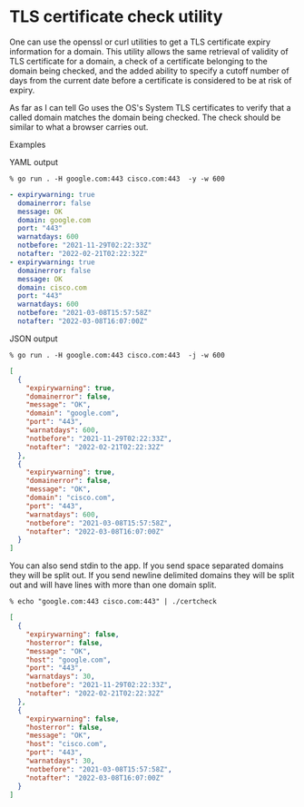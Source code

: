 # TLS certificate check utility

One can use the openssl or curl utilities to get a TLS certificate expiry
information for a domain. This utility allows the same retrieval of validity of
TLS certificate for a domain, a check of a certificate belonging to the domain
being checked, and the added ability to specify a cutoff number of days from the
current date before a certificate is considered to be at risk of expiry.

As far as I can tell Go uses the OS's System TLS certificates to verify that a
called domain matches the domain being checked. The check should be similar to
what a browser carries out.

Examples

YAML output

`% go run . -H google.com:443 cisco.com:443  -y -w 600`

```yaml
- expirywarning: true
  domainerror: false
  message: OK
  domain: google.com
  port: "443"
  warnatdays: 600
  notbefore: "2021-11-29T02:22:33Z"
  notafter: "2022-02-21T02:22:32Z"
- expirywarning: true
  domainerror: false
  message: OK
  domain: cisco.com
  port: "443"
  warnatdays: 600
  notbefore: "2021-03-08T15:57:58Z"
  notafter: "2022-03-08T16:07:00Z"
```

JSON output

`% go run . -H google.com:443 cisco.com:443  -j -w 600`
```json
[
  {
    "expirywarning": true,
    "domainerror": false,
    "message": "OK",
    "domain": "google.com",
    "port": "443",
    "warnatdays": 600,
    "notbefore": "2021-11-29T02:22:33Z",
    "notafter": "2022-02-21T02:22:32Z"
  },
  {
    "expirywarning": true,
    "domainerror": false,
    "message": "OK",
    "domain": "cisco.com",
    "port": "443",
    "warnatdays": 600,
    "notbefore": "2021-03-08T15:57:58Z",
    "notafter": "2022-03-08T16:07:00Z"
  }
]
```

You can also send stdin to the app. If you send space separated domains they
will be split out. If you send newline delimited domains they will be split out
and will have lines with more than one domain split.

`% echo "google.com:443 cisco.com:443" | ./certcheck`
```json
[
  {
    "expirywarning": false,
    "hosterror": false,
    "message": "OK",
    "host": "google.com",
    "port": "443",
    "warnatdays": 30,
    "notbefore": "2021-11-29T02:22:33Z",
    "notafter": "2022-02-21T02:22:32Z"
  },
  {
    "expirywarning": false,
    "hosterror": false,
    "message": "OK",
    "host": "cisco.com",
    "port": "443",
    "warnatdays": 30,
    "notbefore": "2021-03-08T15:57:58Z",
    "notafter": "2022-03-08T16:07:00Z"
  }
]
```